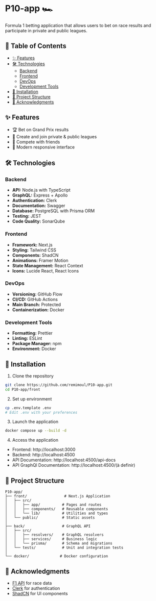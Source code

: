 # P10-app 🏎️

Formula 1 betting application that allows users to bet on race results and participate in private and public leagues.

## 📑 Table of Contents
- [✨ Features](#-features)
- [🛠️ Technologies](#️-technologies)
  - [Backend](#backend)
  - [Frontend](#frontend)
  - [DevOps](#devops)
  - [Development Tools](#development-tools)
- [🚀 Installation](#-installation)
- [📝 Project Structure](#-project-structure)
- [🙏 Acknowledgments](#-acknowledgments)

## ✨ Features

- 🏆 Bet on Grand Prix results
- 👥 Create and join private & public leagues
- 🏅 Compete with friends
- 📱 Modern responsive interface

## 🛠️ Technologies

### Backend
- **API:** Node.js with TypeScript
- **GraphQL:** Express + Apollo
- **Authentication:** Clerk
- **Documentation:** Swagger
- **Database:** PostgreSQL with Prisma ORM
- **Testing:** JEST
- **Code Quality:** SonarQube

### Frontend
- **Framework:** Next.js
- **Styling:** Tailwind CSS
- **Components:** ShadCN
- **Animations:** Framer Motion
- **State Management:** React Context
- **Icons:** Lucide React, React Icons

### DevOps
- **Versioning:** GitHub Flow
- **CI/CD:** GitHub Actions
- **Main Branch:** Protected
- **Containerization:** Docker

### Development Tools
- **Formatting:** Prettier
- **Linting:** ESLint
- **Package Manager:** npm
- **Environment:** Docker

## 🚀 Installation

1. Clone the repository
```bash
git clone https://github.com/remimoul/P10-app.git
cd P10-app/front
```

2. Set up environment
```bash
cp .env.template .env
# Edit .env with your preferences
```

3. Launch the application
```bash
docker compose up --build -d
```

4. Access the application
- Frontend: http://localhost:3000
- Backend: http://localhost:4500
- API Documentation: http://localhost:4500/api-docs
- API GraphQl Documentation: http://localhost:4500/(à definir)

## 📝 Project Structure

```
P10-app/
├── front/                 # Next.js Application
│   ├── src/
│   │   ├── app/          # Pages and routes
│   │   ├── components/   # Reusable components
│   │   └── lib/          # Utilities and types
│   └── public/           # Static assets
│
├── back/                 # GraphQL API
│   ├── src/
│   │   ├── resolvers/    # GraphQL resolvers
│   │   ├── services/     # Business logic
│   │   └── prisma/       # Schema and migrations
│   └── tests/            # Unit and integration tests
│
└── docker/              # Docker configuration
```

## 🙏 Acknowledgments

- [F1 API](https://openf1.org/) for race data
- [Clerk](https://clerk.com/) for authentication
- [ShadCN](https://ui.shadcn.com/) for UI components
